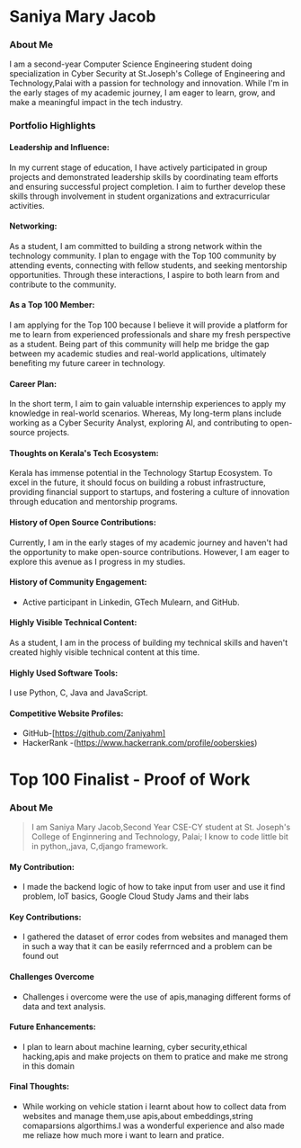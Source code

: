 
# Saniya Mary Jacob

### About Me

I am a second-year Computer Science Engineering student doing specialization in Cyber Security at St.Joseph's College of Engineering and Technology,Palai with a passion for technology and innovation. While I'm in the early stages of my academic journey, I am eager to learn, grow, and make a meaningful impact in the tech industry.

### Portfolio Highlights

#### Leadership and Influence:

In my current stage of education, I have actively participated in group projects and demonstrated leadership skills by coordinating team efforts and ensuring successful project completion. I aim to further develop these skills through involvement in student organizations and extracurricular activities.

#### Networking:

As a student, I am committed to building a strong network within the technology community. I plan to engage with the Top 100 community by attending events, connecting with fellow students, and seeking mentorship opportunities. Through these interactions, I aspire to both learn from and contribute to the community.

#### As a Top 100 Member:

I am applying for the Top 100 because I believe it will provide a platform for me to learn from experienced professionals and share my fresh perspective as a student. Being part of this community will help me bridge the gap between my academic studies and real-world applications, ultimately benefiting my future career in technology.

#### Career Plan:

In the short term, I aim to gain valuable internship experiences to apply my knowledge in real-world scenarios. Whereas, My long-term plans include working as a Cyber Security Analyst, exploring AI, and contributing to open-source projects.

#### Thoughts on Kerala's Tech Ecosystem:

Kerala has immense potential in the Technology Startup Ecosystem. To excel in the future, it should focus on building a robust infrastructure, providing financial support to startups, and fostering a culture of innovation through education and mentorship programs.

#### History of Open Source Contributions:

Currently, I am in the early stages of my academic journey and haven't had the opportunity to make open-source contributions. However, I am eager to explore this avenue as I progress in my studies.

#### History of Community Engagement:

-  Active participant in Linkedin, GTech Mulearn, and GitHub.
  
#### Highly Visible Technical Content:

As a student, I am in the process of building my technical skills and haven't created highly visible technical content at this time.

#### Highly Used Software Tools:

I use  Python, C, Java and JavaScript.

#### Competitive Website Profiles:

- GitHub-[https://github.com/Zaniyahm]
- HackerRank -(https://www.hackerrank.com/profile/ooberskies)

# Top 100 Finalist -  Proof of Work

### About Me 
> I am Saniya Mary Jacob,Second Year CSE-CY student at St. Joseph's College of Enginnering and Technology, Palai; I know to code little bit in python,,java, C,django framework.
#### My Contribution:
- I made the backend logic of how to take input from user and use it find problem, IoT basics, Google Cloud Study Jams and their labs
#### Key Contributions:
- I gathered the dataset of error codes from websites and managed them in such a way that it can be easily referrnced and a problem can be found out
#### Challenges Overcome
- Challenges i overcome were the use of apis,managing different forms of data and text analysis.
#### Future Enhancements:
- I plan to learn about machine learning, cyber security,ethical hacking,apis and make projects on them to pratice and make me strong in this domain
#### Final Thoughts:
- While working on vehicle station i learnt about how to collect data from websites and manage them,use apis,about embeddings,string comaparsions algorthims.I was a wonderful experience and also made me reliaze how much more i want to learn and pratice.
